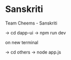 # Sanskriti
Team Cheems - Sanskriti

-> cd dapp-ui
-> npm run dev

on new terminal

-> cd others
-> node app.js
